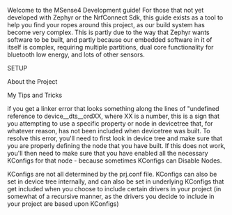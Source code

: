 Welcome to the MSense4 Development guide! For those that not yet developed with Zephyr or the NrfConnect Sdk, this guide exists as a tool to help you find your ropes around this project, as our build system has become very complex. This is partly due to the way that Zephyr wants software to be built, and partly because our embedded software in it of itself is complex, requiring multiple partitions, dual core functionality for bluetooth low energy, and lots of other sensors.

SETUP



About the Project




My Tips and Tricks


if you get a linker error that looks something along the lines of "undefined reference to device__dts__ordXX, where XX is a number, this is a sign that you attempting to use a specific property or node in devicetree that, for whatever reason, has not been included when devicetree was built. To resolve this error, you'll need to first look in device tree and make sure that you are properly defining the node that you have built. If this does not work, you'll then need to make sure that you have enabled all the necessary KConfigs for that node - because sometimes KConfigs can Disable Nodes.

KConfigs are not all determined by the prj.conf file. KConfigs can also be set in device tree internally, and can also be set in underlying KConfigs that get included when you choose to include certain drivers in your project (in somewhat of a recursive manner, as the drivers you decide to include in your project are based upon KConfigs) 




